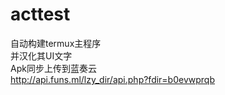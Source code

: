 # acttest
自动构建termux主程序   
并汉化其UI文字   
Apk同步上传到蓝奏云   
http://api.funs.ml/lzy_dir/api.php?fdir=b0evwprqb
